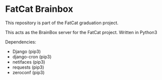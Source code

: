 # FatCat Brainbox
This repository is part of the FatCat graduation project.

This acts as the BrainBox server for the FatCat project.
Written in Python3

Dependencies:
- Django (pip3)
- django-cron (pip3)
- netifaces (pip3)
- requests (pip3)
- zeroconf (pip3)
